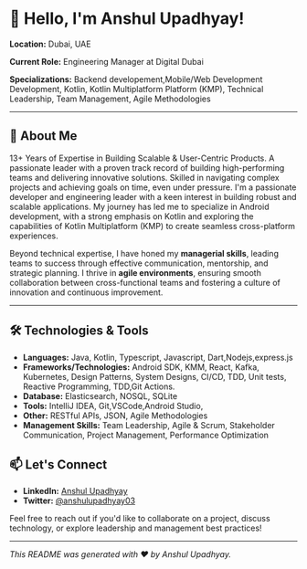 # 👋 Hello, I'm Anshul Upadhyay!

**Location:** Dubai, UAE

**Current Role:** Engineering Manager at Digital Dubai

**Specializations:** Backend developement,Mobile/Web Development Development, Kotlin, Kotlin Multiplatform Platform (KMP), Technical Leadership, Team Management, Agile Methodologies

---

## 🚀 About Me
13+ Years of Expertise in Building Scalable & User-Centric Products.
A passionate leader with a proven track record of building high-performing teams and
delivering innovative solutions. Skilled in navigating complex projects and achieving goals on
time, even under pressure.
I'm a passionate developer and engineering leader with a keen interest in building robust and scalable applications. My journey has led me to specialize in Android development, with a strong emphasis on Kotlin and exploring the capabilities of Kotlin Multiplatform (KMP) to create seamless cross-platform experiences.

Beyond technical expertise, I have honed my **managerial skills**, leading teams to success through effective communication, mentorship, and strategic planning. I thrive in **agile environments**, ensuring smooth collaboration between cross-functional teams and fostering a culture of innovation and continuous improvement.

---

## 🛠️ Technologies & Tools

- **Languages:** Java, Kotlin, Typescript, Javascript, Dart,Nodejs,express.js
- **Frameworks/Technologies:** Android SDK, KMM, React, Kafka, Kubernetes, Design Patterns, System Designs, CI/CD, TDD, Unit tests, Reactive Programming, TDD,Git Actions.
- **Database:** Elasticsearch, NOSQL, SQLite
- **Tools:** IntelliJ IDEA, Git,VSCode,Android Studio, 
- **Other:** RESTful APIs, JSON, Agile Methodologies
- **Management Skills:** Team Leadership, Agile & Scrum, Stakeholder Communication, Project Management, Performance Optimization


## 📫 Let's Connect

- **LinkedIn:** [Anshul Upadhyay](https://www.linkedin.com/in/anshulupadhyay03)
- **Twitter:** [@anshulupadhyay03](https://twitter.com/anshulupadhyay03)

Feel free to reach out if you'd like to collaborate on a project, discuss technology, or explore leadership and management best practices!

---

*This README was generated with ❤️ by Anshul Upadhyay.*
